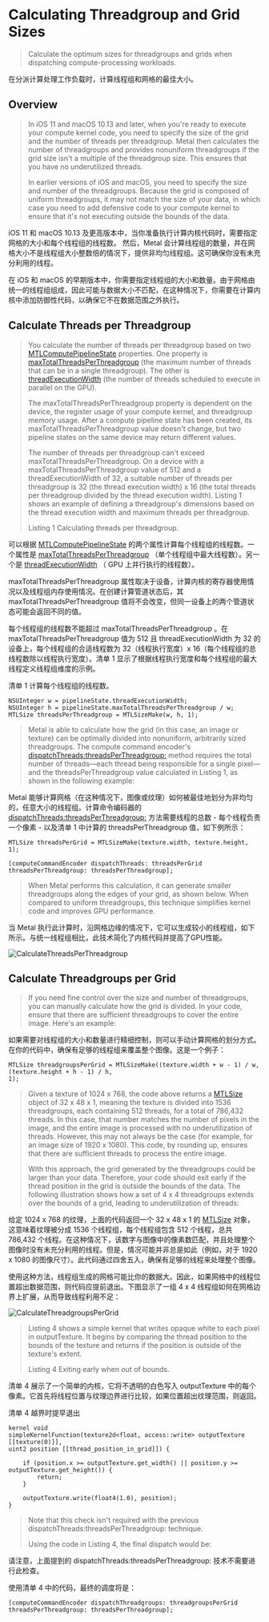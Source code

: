 #  Calculating Threadgroup and Grid Sizes

> Calculate the optimum sizes for threadgroups and grids when dispatching compute-processing workloads.

在分派计算处理工作负载时，计算线程组和网格的最佳大小。

## Overview

> In iOS 11 and macOS 10.13 and later, when you're ready to execute your compute kernel code, you need to specify the size of the grid and the number of threads per threadgroup. Metal then calculates the number of threadgroups and provides nonuniform threadgroups if the grid size isn't a multiple of the threadgroup size. This ensures that you have no underutilized threads.
>
> In earlier versions of iOS and macOS, you need to specify the size and number of the threadgroups. Because the grid is composed of uniform threadgroups, it may not match the size of your data, in which case you need to add defensive code to your compute kernel to ensure that it's not executing outside the bounds of the data.

iOS 11 和 macOS 10.13 及更高版本中，当你准备执行计算内核代码时，需要指定网格的大小和每个线程组的线程数。 然后，Metal 会计算线程组的数量，并在网格大小不是线程组大小整数倍的情况下，提供非均匀线程组。这可确保你没有未充分利用的线程。

在 iOS 和 macOS 的早期版本中，你需要指定线程组的大小和数量。由于网格由统一的线程组组成，因此可能与数据大小不匹配，在这种情况下，你需要在计算内核中添加防御性代码，以确保它不在数据范围之外执行。

## Calculate Threads per Threadgroup

> You calculate the number of threads per threadgroup based on two [MTLComputePipelineState](https://developer.apple.com/documentation/metal/mtlcomputepipelinestate?language=objc) properties. One property is [maxTotalThreadsPerThreadgroup](https://developer.apple.com/documentation/metal/mtlcomputepipelinestate/1414927-maxtotalthreadsperthreadgroup?language=objc) (the maximum number of threads that can be in a single threadgroup). The other is [threadExecutionWidth](https://developer.apple.com/documentation/metal/mtlcomputepipelinestate/1414911-threadexecutionwidth?language=objc) (the number of threads scheduled to execute in parallel on the GPU).
>
> The maxTotalThreadsPerThreadgroup property is dependent on the device, the register usage of your compute kernel, and threadgroup memory usage. After a compute pipeline state has been created, its maxTotalThreadsPerThreadgroup value doesn't change, but two pipeline states on the same device may return different values.
>
> The number of threads per threadgroup can't exceed maxTotalThreadsPerThreadgroup. On a device with a maxTotalThreadsPerThreadgroup value of 512 and a threadExecutionWidth of 32, a suitable number of threads per threadgroup is 32 (the thread execution width) x 16 (the total threads per threadgroup divided by the thread execution width). Listing 1 shows an example of defining a threadgroup's dimensions based on the thread execution width and maximum threads per threadgroup.
>
> Listing 1 Calculating threads per threadgroup.

可以根据 [MTLComputePipelineState](https://developer.apple.com/documentation/metal/mtlcomputepipelinestate?language=objc) 的两个属性计算每个线程组的线程数。一个属性是 [maxTotalThreadsPerThreadgroup](https://developer.apple.com/documentation/metal/mtlcomputepipelinestate/1414927-maxtotalthreadsperthreadgroup?language=objc) （单个线程组中最大线程数）。另一个是 [threadExecutionWidth](https://developer.apple.com/documentation/metal/mtlcomputepipelinestate/1414911-threadexecutionwidth?language=objc) （ GPU 上并行执行的线程数）。

maxTotalThreadsPerThreadgroup 属性取决于设备，计算内核的寄存器使用情况以及线程组内存使用情况。在创建计算管道状态后，其 maxTotalThreadsPerThreadgroup 值将不会改变，但同一设备上的两个管道状态可能会返回不同的值。

每个线程组的线程数不能超过 maxTotalThreadsPerThreadgroup 。在 maxTotalThreadsPerThreadgroup 值为 512 且 threadExecutionWidth 为 32 的设备上，每个线程组的合适线程数为 32（线程执行宽度）x 16（每个线程组的总线程数除以线程执行宽度）。清单 1 显示了根据线程执行宽度和每个线程组的最大线程定义线程组维度的示例。

清单 1 计算每个线程组的线程数。

```objc
NSUInteger w = pipelineState.threadExecutionWidth;
NSUInteger h = pipelineState.maxTotalThreadsPerThreadgroup / w;
MTLSize threadsPerThreadgroup = MTLSizeMake(w, h, 1);
```

> Metal is able to calculate how the grid (in this case, an image or texture) can be optimally divided into nonuniform, arbitrarily sized threadgroups. The compute command encoder's [dispatchThreads:threadsPerThreadgroup:](https://developer.apple.com/documentation/metal/mtlcomputecommandencoder/2866532-dispatchthreads?language=objc) method requires the total number of threads—each thread being responsible for a single pixel—and the threadsPerThreadgroup value calculated in Listing 1, as shown in the following example:

Metal 能够计算网格（在这种情况下，图像或纹理）如何被最佳地划分为非均匀的，任意大小的线程组。计算命令编码器的 [dispatchThreads:threadsPerThreadgroup:](https://developer.apple.com/documentation/metal/mtlcomputecommandencoder/2866532-dispatchthreads?language=objc) 方法需要线程的总数 - 每个线程负责一个像素 - 以及清单 1 中计算的 threadsPerThreadgroup 值，如下例所示：

```objc
MTLSize threadsPerGrid = MTLSizeMake(texture.width, texture.height, 1);

[computeCommandEncoder dispatchThreads: threadsPerGrid
threadsPerThreadgroup: threadsPerThreadgroup];
```

> When Metal performs this calculation, it can generate smaller threadgroups along the edges of your grid, as shown below. When compared to uniform threadgroups, this technique simplifies kernel code and improves GPU performance.

当 Metal 执行此计算时，沿网格边缘的情况下，它可以生成较小的线程组，如下所示。与统一线程组相比，此技术简化了内核代码并提高了GPU性能。

![CalculateThreadsPerThreadgroup](../../../resource/Metal/Markdown/CalculateThreadsPerThreadgroup.png)

## Calculate Threadgroups per Grid

> If you need fine control over the size and number of threadgroups, you can manually calculate how the grid is divided. In your code, ensure that there are sufficient threadgroups to cover the entire image. Here's an example:

如果需要对线程组的大小和数量进行精细控制，则可以手动计算网格的划分方式。在你的代码中，确保有足够的线程组来覆盖整个图像。这是一个例子：

```objc
MTLSize threadgroupsPerGrid = MTLSizeMake((texture.width + w - 1) / w,
(texture.height + h - 1) / h,
1);
```

> Given a texture of 1024 x 768, the code above returns a [MTLSize](https://developer.apple.com/documentation/metal/mtlsize?language=objc) object of 32 x 48 x 1, meaning the texture is divided into 1536 threadgroups, each containing 512 threads, for a total of 786,432 threads. In this case, that number matches the number of pixels in the image, and the entire image is processed with no underutilization of threads. However, this may not always be the case (for example, for an image size of 1920 x 1080). This code, by rounding up, ensures that there are sufficient threads to process the entire image.
>
> With this approach, the grid generated by the threadgroups could be larger than your data. Therefore, your code should exit early if the thread position in the grid is outside the bounds of the data. The following illustration shows how a set of 4 x 4 threadgroups extends over the bounds of a grid, leading to underutilization of threads:

给定 1024 x 768 的纹理，上面的代码返回一个 32 x 48 x 1 的 [MTLSize](https://developer.apple.com/documentation/metal/mtlsize?language=objc) 对象，这意味着纹理被分成 1536 个线程组，每个线程组包含 512 个线程，总共 786,432 个线程。在这种情况下，该数字与图像中的像素数匹配，并且处理整个图像时没有未充分利用的线程。但是，情况可能并非总是如此（例如，对于 1920 x 1080 的图像尺寸）。此代码通过四舍五入，确保有足够的线程来处理整个图像。

使用这种方法，线程组生成的网格可能比你的数据大。因此，如果网格中的线程位置超出数据范围，则代码应提前退出。下图显示了一组 4 x 4 线程组如何在网格边界上扩展，从而导致线程利用不足：

![CalculateThreadgroupsPerGrid](../../../resource/Metal/Markdown/CalculateThreadgroupsPerGrid.png)

> Listing 4 shows a simple kernel that writes opaque white to each pixel in outputTexture. It begins by comparing the thread position to the bounds of the texture and returns if the position is outside of the texture's extent.
>
> Listing 4 Exiting early when out of bounds.

清单 4 展示了一个简单的内核，它将不透明的白色写入 outputTexture 中的每个像素。它首先将线程位置与纹理边界进行比较，如果位置超出纹理范围，则返回。

清单 4 越界时提早退出

```objc
kernel void
simpleKernelFunction(texture2d<float, access::write> outputTexture [[texture(0)]],
uint2 position [[thread_position_in_grid]]) {

    if (position.x >= outputTexture.get_width() || position.y >= outputTexture.get_height()) {
        return;
    }

    outputTexture.write(float4(1.0), position);
}
```

> Note that this check isn't required with the previous dispatchThreads:threadsPerThreadgroup: technique.
>
> Using the code in Listing 4, the final dispatch would be:

请注意，上面提到的 dispatchThreads:threadsPerThreadgroup: 技术不需要进行此检查。

使用清单 4 中的代码，最终的调度将是：

```objc
[computeCommandEncoder dispatchThreadgroups: threadgroupsPerGrid
threadsPerThreadgroup: threadsPerThreadgroup];
```
